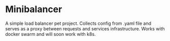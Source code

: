 # Minibalancer

A simple load balancer pet project. Collects config from .yaml file and serves as a proxy between requests and services infrastructure. Works with docker swarm and will soon work with k8s.